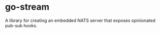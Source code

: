 # go-stream

A library for creating an embedded NATS server that exposes opinionated pub-sub hooks.

